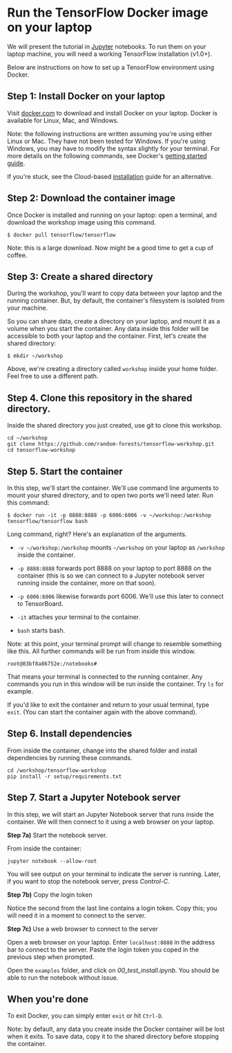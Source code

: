 # Run the TensorFlow Docker image on your laptop

We will present the tutorial in [Jupyter](jupyter.org) notebooks. To
run them on your laptop machine, you will need a working TensorFlow
installation (v1.0+).

Below are instructions on how to set up a TensorFlow environment using
Docker. 

## Step 1: Install Docker on your laptop
Visit [docker.com](https://www.docker.com) to download and install Docker on your laptop. Docker is available for Linux, Mac, and Windows.

Note: the following instructions are written assuming you're using either Linux or Mac. They have not been tested for Windows. If you're using Windows, you may have to modify the syntax slightly for your terminal. For more details on the following commands, see Docker's [getting started guide](https://docs.docker.com/learn/).

If you're stuck, see the Cloud-based [installation](install-cloud.md) guide for an alternative.

## Step 2: Download the container image
Once Docker is installed and running on your laptop: open a terminal, and download the workshop image using this command.

```
$ docker pull tensorflow/tensorflow
```

Note: this is a large download. Now might be a good time to get a cup of coffee. 

## Step 3: Create a shared directory

During the workshop, you'll want to copy data between your laptop and the running container. But, by default, the container's filesystem is isolated from your machine.

So you can share data, create a directory on your laptop, and mount it as a volume when you start the container. Any data inside this folder will be accessible to both your laptop and the container. First, let's create the shared directory:

```
$ mkdir ~/workshop
```

Above, we're creating a directory called ```workshop``` inside your home folder. Feel free to use a different path.

## Step 4. Clone this repository in the shared directory.

Inside the shared directory you just created, use git to clone this workshop.

```
cd ~/workshop
git clone https://github.com/random-forests/tensorflow-workshop.git
cd tensorflow-workshop
```

## Step 5. Start the container

In this step, we'll start the container. We'll use command line arguments to mount your shared directory, and to open two ports we'll need later. Run this command:

```
$ docker run -it -p 8888:8888 -p 6006:6006 -v ~/workshop:/workshop tensorflow/tensorflow bash
```

Long command, right? Here's an explanation of the arguments.

* ```-v ~/workshop:/workshop``` mounts ```~/workshop``` on your laptop as ```/workshop``` inside the container.

* ```-p 8888:8888``` forwards port 8888 on your laptop to port 8888 on the container (this is so we can connect to a Jupyter notebook server running inside the container, more on that soon).

* ```-p 6006:6006``` likewise forwards port 6006. We'll use this later to connect to TensorBoard.

* ```-it``` attaches your terminal to the container.

* ```bash``` starts bash.

Note: at this point, your terminal prompt will change to resemble something like this. All further commands will be run from inside this window.

```
root@83bf8a86752e:/notebooks# 
```

That means your terminal is connected to the running container. Any commands you run in this window will be run inside the container. Try ```ls``` for example.

If you'd like to exit the container and return to your usual terminal, type ```exit```. (You can start the container again with the above command). 

## Step 6. Install dependencies

From inside the container, change into the shared folder and install dependencies by running these commands.
```
cd /workshop/tensorflow-workshop
pip install -r setup/requirements.txt
```

## Step 7. Start a Jupyter Notebook server

In this step, we will start an Jupyter Notebook server that runs inside the container. We will then connect to it using a web browser on your laptop.

**Step 7a)** Start the notebook server.

From inside the container:

```
jupyter notebook --allow-root
```

You will see output on your terminal to indicate the server is running. Later, if you want to stop the notebook server, press *Control-C*. 

**Step 7b)** Copy the login token

Notice the second from the last line contains a login token. Copy this; you will need it in a moment to connect to the server.

**Step 7c)** Use a web browser to connect to the server

Open a web browser on your laptop. Enter ```localhost:8888``` in the address bar to connect to the server. Paste the login token you coped in the previous step when prompted.

Open the ```examples``` folder, and click on *00_test_install.ipynb*. You should be able to run the notebook without issue.

## When you're done

To exit Docker, you can simply enter `exit` or hit `Ctrl-D`. 

Note: by default, any data you create inside the Docker container will be lost when it exits. To save data, copy it to the shared directory before stopping the container.

